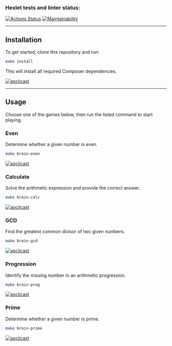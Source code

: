 ### Hexlet tests and linter status:
[![Actions Status](https://github.com/occulo/php-project-45/actions/workflows/hexlet-check.yml/badge.svg)](https://github.com/occulo/php-project-45/actions) [![Maintainability](https://api.codeclimate.com/v1/badges/6167462093e375e2a941/maintainability)](https://codeclimate.com/github/occulo/php-project-45/maintainability)

---

## Installation
To get started, clone this repository and run:
```bash
make install
```
This will install all required Composer dependencies.

[![asciicast](https://asciinema.org/a/rh2ockykH3efKkaJLPc9zIq5m.svg)](https://asciinema.org/a/rh2ockykH3efKkaJLPc9zIq5m)

---

## Usage
Choose one of the games below, then run the listed command to start playing.
### Even
Determine whether a given number is even.
```bash
make brain-even
```
[![asciicast](https://asciinema.org/a/SYb8wCf4RfWfVFbi2Kflt3smn.svg)](https://asciinema.org/a/SYb8wCf4RfWfVFbi2Kflt3smn)

### Calculate
Solve the arithmetic expression and provide the correct answer.
```bash
make brain-calc
```
[![asciicast](https://asciinema.org/a/FeKnFO3KJOgkEloU8OuFNSN7k.svg)](https://asciinema.org/a/FeKnFO3KJOgkEloU8OuFNSN7k)

### GCD
Find the greatest common divisor of two given numbers.
```bash
make brain-gcd
```
[![asciicast](https://asciinema.org/a/QeXohTG9FU7VbeavcOVyrvrAQ.svg)](https://asciinema.org/a/QeXohTG9FU7VbeavcOVyrvrAQ)

### Progression
Identify the missing number in an arithmetic progression.
```bash
make brain-prog
```
[![asciicast](https://asciinema.org/a/K0IOBihaSdW5TtbMCUWQ9T9gI.svg)](https://asciinema.org/a/K0IOBihaSdW5TtbMCUWQ9T9gI)

### Prime
Determine whether a given number is prime.
```bash
make brain-prime
```
[![asciicast](https://asciinema.org/a/l2Y2K8FjdZSrJ3rqKYexH0asE.svg)](https://asciinema.org/a/l2Y2K8FjdZSrJ3rqKYexH0asE)